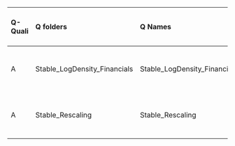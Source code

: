 |Q-Quali |Q folders                    |Q Names                      |Descriptions stats           |Keywords stats           |Meta Info data fields       |
|:-------|:----------------------------|:----------------------------|:----------------------------|:------------------------|:---------------------------|
|A       |Stable_LogDensity_Financials |Stable_LogDensity_Financials |24 word(s), 149 Character(s) |5: 5 (standard), 0 (new) |q, p, a, d, k, df, e, s, sa |
|A       |Stable_Rescaling             |Stable_Rescaling             |16 word(s), 119 Character(s) |5: 5 (standard), 0 (new) |q, p, a, d, k, df, e, s, sa |
